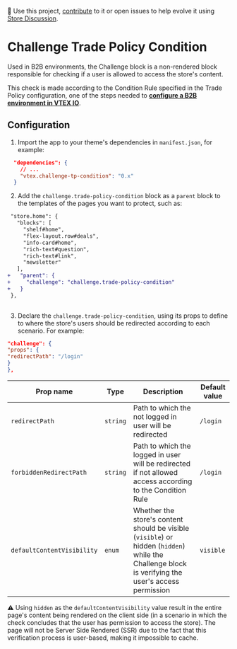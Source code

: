 📢 Use this project, [contribute](https://github.com/vtex-apps/challenge-tp-condition) to it or open issues to help evolve it using [Store Discussion](https://github.com/vtex-apps/store-discussion).

# Challenge Trade Policy Condition

Used in B2B environments, the Challenge block is a non-rendered block responsible for checking if a user is allowed to access the store's content. 

This check is made according to the Condition Rule specified in the Trade Policy configuration, one of the steps needed to [**configure a B2B environment in VTEX IO**](https://vtex.io/docs/recipes/store/configuring-a-b2b-environment). 

## Configuration

1. Import the app to your theme's dependencies in `manifest.json`, for example:

```json
  "dependencies": {
    // ...
    "vtex.challenge-tp-condition": "0.x"
  }
```

2. Add the  `challenge.trade-policy-condition` block as a `parent` block to the templates of the pages you want to protect, such as:

```diff
 "store.home": {
   "blocks": [
     "shelf#home",
     "flex-layout.row#deals",
     "info-card#home",
     "rich-text#question",
     "rich-text#link",
     "newsletter"
   ],
+   "parent": {
+     "challenge": "challenge.trade-policy-condition"
+   }
 },
 
```

3. Declare the `challenge.trade-policy-condition`, using its props to define to where the store's users should be redirected according to each scenario. For example:

```json
"challenge": {
"props": {
"redirectPath": "/login"
}
},
```

| Prop name          | Type |    Description   | Default value | 
| ------------------------ | ------------- | --------------------- | ----------- | 
| `redirectPath`             | `string` | Path to which the not logged in user will be redirected      |  `/login`          | Path to which the not logged in user will be redirected                     |
| `forbiddenRedirectPath`    | `string`    | Path to which the logged in user will be redirected if not allowed access according to the Condition Rule         |   `/login`      |
| `defaultContentVisibility` |   `enum`  |  Whether the store's content should be visible (`visible`) or hidden (`hidden`) while the Challenge block is verifying the user's access permission | `visible` | 
 
:warning: Using `hidden` as the `defaultContentVisibility` value result in the entire page's content being rendered on the client side (in a scenario in which the check concludes that the user has permission to access the store). The page will not be Server Side Rendered (SSR) due to the fact that this verification process is user-based, making it impossible to cache.
